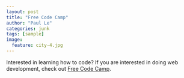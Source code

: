 ```yaml
---
layout: post
title: "Free Code Camp"
author: "Paul Le"
categories: junk
tags: [sample]
image:
  feature: city-4.jpg
---
```


Interested in learning how to code? If you are interested in doing web development, check out [Free Code Camp](https://www.freecodecamp.com/).
